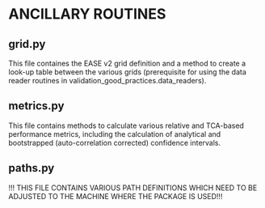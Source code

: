 # ANCILLARY ROUTINES

## grid.py

This file containes the EASE v2 grid definition and a method to create a look-up table between the various grids (prerequisite for using the data reader routines in validation_good_practices.data_readers).

## metrics.py

This file contains methods to calculate various relative and TCA-based performance metrics, including the calculation of analytical and bootstrapped (auto-correlation corrected) confidence intervals.

## paths.py

!!! THIS FILE CONTAINS VARIOUS PATH DEFINITIONS WHICH NEED TO BE ADJUSTED TO THE MACHINE WHERE THE PACKAGE IS USED!!!

